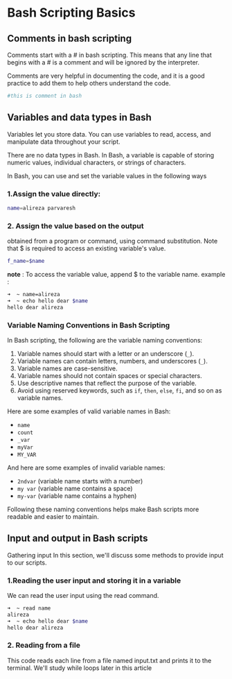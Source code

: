 # Bash Scripting Basics

## Comments in bash scripting
Comments start with a # in bash scripting. This means that any line that begins with a # is a comment and will be ignored by the interpreter.

Comments are very helpful in documenting the code, and it is a good practice to add them to help others understand the code.


```bash
#this is comment in bash
```


## Variables and data types in Bash


Variables let you store data. You can use variables to read, access, and manipulate data throughout your script.

There are no data types in Bash. In Bash, a variable is capable of storing numeric values, individual characters, or strings of characters.

In Bash, you can use and set the variable values in the following ways


### 1.Assign the value directly:


```bash
name=alireza parvaresh
```


### 2.  Assign the value based on the output

obtained from a program or command, using command substitution. Note that $ is required to access an existing variable's value.


```bash
f_name=$name
```

**note** : To access the variable value, append $ to the variable name.
example :


```bash
➜  ~ name=alireza
➜  ~ echo hello dear $name
hello dear alireza
```

### Variable Naming Conventions in Bash Scripting

In Bash scripting, the following are the variable naming conventions:

1. Variable names should start with a letter or an underscore (`_`).
2. Variable names can contain letters, numbers, and underscores (`_`).
3. Variable names are case-sensitive.
4. Variable names should not contain spaces or special characters.
5. Use descriptive names that reflect the purpose of the variable.
6. Avoid using reserved keywords, such as `if`, `then`, `else`, `fi`, and so on as variable names.

Here are some examples of valid variable names in Bash:

- `name`
- `count`
- `_var`
- `myVar`
- `MY_VAR`

And here are some examples of invalid variable names:

- `2ndvar` (variable name starts with a number)
- `my var` (variable name contains a space)
- `my-var` (variable name contains a hyphen)

Following these naming conventions helps make Bash scripts more readable and easier to maintain.


## Input and output in Bash scripts


Gathering input
In this section, we'll discuss some methods to provide input to our scripts.

### 1.Reading the user input and storing it in a variable


We can read the user input using the read command.

```bash
➜  ~ read name
alireza
➜  ~ echo hello dear $name
hello dear alireza

```


### 2.  Reading from a file

This code reads each line from a file named input.txt and prints it to the terminal. We'll study while loops later in this article